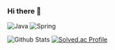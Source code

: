 ### Hi there 👋
![Java](https://img.shields.io/badge/JAVA-007396?style=for-the-badge&logo=java&logoColor=fff)
![Spring](https://img.shields.io/badge/-Spring-6DB33F?style=for-the-badge&logo=Spring&logoColor=fff)


![Github Stats](https://github-readme-stats.vercel.app/api?username=doxxx93&show_icons=true)
[![Solved.ac Profile](http://mazassumnida.wtf/api/v2/generate_badge?boj=doxxx93)](https://solved.ac/doxxx93/)
